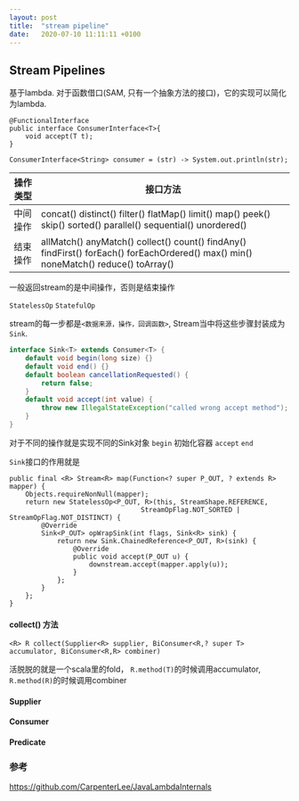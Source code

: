 ```yaml
---
layout: post
title:  "stream pipeline"
date:   2020-07-10 11:11:11 +0100
---
```


## Stream Pipelines

基于lambda. 对于函数借口(SAM, 只有一个抽象方法的接口)，它的实现可以简化为lambda.
```shell script
@FunctionalInterface
public interface ConsumerInterface<T>{
	void accept(T t);
}

ConsumerInterface<String> consumer = (str) -> System.out.println(str);
```

| 操作类型  | 接口方法  |
|  ----  | ----  |
| 中间操作  | concat() distinct() filter() flatMap() limit() map() peek() skip() sorted() parallel() sequential() unordered() |
| 结束操作	  | allMatch() anyMatch() collect() count() findAny() findFirst() forEach() forEachOrdered() max() min() noneMatch() reduce() toArray()|

一般返回stream的是中间操作，否则是结束操作

`StatelessOp`
`StatefulOp`

stream的每一步都是`<数据来源，操作，回调函数>`, Stream当中将这些步骤封装成为`Sink`.

```java
interface Sink<T> extends Consumer<T> {
    default void begin(long size) {}
    default void end() {}
    default boolean cancellationRequested() {
        return false;
    }
    default void accept(int value) {
        throw new IllegalStateException("called wrong accept method");
    }
}
```

对于不同的操作就是实现不同的Sink对象
`begin` 初始化容器
`accept`
`end`

`Sink`接口的作用就是

```shell script
public final <R> Stream<R> map(Function<? super P_OUT, ? extends R> mapper) {
    Objects.requireNonNull(mapper);
    return new StatelessOp<P_OUT, R>(this, StreamShape.REFERENCE,
                                 StreamOpFlag.NOT_SORTED | StreamOpFlag.NOT_DISTINCT) {
        @Override
        Sink<P_OUT> opWrapSink(int flags, Sink<R> sink) {
            return new Sink.ChainedReference<P_OUT, R>(sink) {
                @Override
                public void accept(P_OUT u) {
                    downstream.accept(mapper.apply(u));
                }
            };
        }
    };
}
```


#### collect() 方法

```shell script
<R> R collect(Supplier<R> supplier, BiConsumer<R,? super T> accumulator, BiConsumer<R,R> combiner)
```
活脱脱的就是一个scala里的fold， `R.method(T)`的时候调用accumulator, `R.method(R)`的时候调用combiner


#### Supplier

#### Consumer


#### Predicate   


### 参考

https://github.com/CarpenterLee/JavaLambdaInternals
